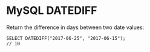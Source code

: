 # MySQL DATEDIFF

Return the difference in days between two date values:

    SELECT DATEDIFF("2017-06-25", "2017-06-15");
    // 10
